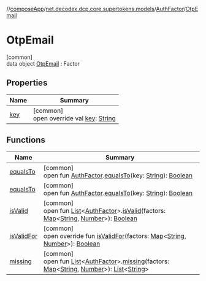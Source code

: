 //[composeApp](../../../../index.md)/[net.decodex.dcp.core.supertokens.models](../../index.md)/[AuthFactor](../index.md)/[OtpEmail](index.md)

# OtpEmail

[common]\
data object [OtpEmail](index.md) : Factor

## Properties

| Name | Summary |
|---|---|
| [key](key.md) | [common]<br>open override val [key](key.md): [String](https://kotlinlang.org/api/latest/jvm/stdlib/kotlin/-string/index.html) |

## Functions

| Name | Summary |
|---|---|
| [equalsTo](../equals-to.md) | [common]<br>open fun [AuthFactor](../index.md).[equalsTo](../equals-to.md)(key: [String](https://kotlinlang.org/api/latest/jvm/stdlib/kotlin/-string/index.html)): [Boolean](https://kotlinlang.org/api/latest/jvm/stdlib/kotlin/-boolean/index.html) |
| [equalsTo](../equals-to.md) | [common]<br>open fun [AuthFactor](../index.md).[equalsTo](../equals-to.md)(key: [String](https://kotlinlang.org/api/latest/jvm/stdlib/kotlin/-string/index.html)): [Boolean](https://kotlinlang.org/api/latest/jvm/stdlib/kotlin/-boolean/index.html) |
| [isValid](../is-valid.md) | [common]<br>open fun [List](https://kotlinlang.org/api/latest/jvm/stdlib/kotlin.collections/-list/index.html)&lt;[AuthFactor](../index.md)&gt;.[isValid](../is-valid.md)(factors: [Map](https://kotlinlang.org/api/latest/jvm/stdlib/kotlin.collections/-map/index.html)&lt;[String](https://kotlinlang.org/api/latest/jvm/stdlib/kotlin/-string/index.html), [Number](https://kotlinlang.org/api/latest/jvm/stdlib/kotlin/-number/index.html)&gt;): [Boolean](https://kotlinlang.org/api/latest/jvm/stdlib/kotlin/-boolean/index.html) |
| [isValidFor](is-valid-for.md) | [common]<br>open override fun [isValidFor](is-valid-for.md)(factors: [Map](https://kotlinlang.org/api/latest/jvm/stdlib/kotlin.collections/-map/index.html)&lt;[String](https://kotlinlang.org/api/latest/jvm/stdlib/kotlin/-string/index.html), [Number](https://kotlinlang.org/api/latest/jvm/stdlib/kotlin/-number/index.html)&gt;): [Boolean](https://kotlinlang.org/api/latest/jvm/stdlib/kotlin/-boolean/index.html) |
| [missing](../missing.md) | [common]<br>open fun [List](https://kotlinlang.org/api/latest/jvm/stdlib/kotlin.collections/-list/index.html)&lt;[AuthFactor](../index.md)&gt;.[missing](../missing.md)(factors: [Map](https://kotlinlang.org/api/latest/jvm/stdlib/kotlin.collections/-map/index.html)&lt;[String](https://kotlinlang.org/api/latest/jvm/stdlib/kotlin/-string/index.html), [Number](https://kotlinlang.org/api/latest/jvm/stdlib/kotlin/-number/index.html)&gt;): [List](https://kotlinlang.org/api/latest/jvm/stdlib/kotlin.collections/-list/index.html)&lt;[String](https://kotlinlang.org/api/latest/jvm/stdlib/kotlin/-string/index.html)&gt; |
